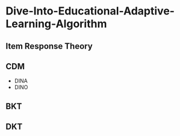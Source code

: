 # Dive-Into-Educational-Adaptive-Learning-Algorithm

## Item Response Theory

## CDM
- DINA
- DINO

## BKT

## DKT
